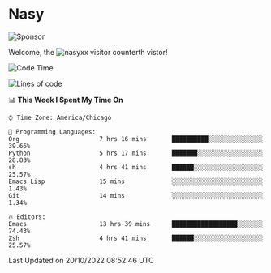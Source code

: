 # Nasy

<!--
<p align="center">
<img height="200" src="https://github-readme-stats.vercel.app/api?username=nasyxx&count_private=true&show_icons=true&theme=dracula&include_all_commits=true"/>
<img height="200" src="https://github-readme-stats.vercel.app/api/top-langs/?username=nasyxx&theme=dracula&hide=html,jupyter+notebook&count_private=true&show_icons=true"/>
</p>

  
----------------
-->

![Sponsor](https://img.shields.io/static/v1.svg?label=Sponsor&message=%E2%9D%A4&logo=GitHub&style=flat&color=pink)
 
Welcome, the ![nasyxx visitor counter](https://count.getloli.com/get/@nasyxx?theme=rule34)th vistor!
 
<!--START_SECTION:waka-->
![Code Time](http://img.shields.io/badge/Code%20Time-2%2C731%20hrs%2013%20mins-blue)

![Lines of code](https://img.shields.io/badge/From%20Hello%20World%20I%27ve%20Written-5%20Million%20lines%20of%20code-blue)

📊 **This Week I Spent My Time On** 

```text
⌚︎ Time Zone: America/Chicago

💬 Programming Languages: 
Org                      7 hrs 16 mins       ██████████░░░░░░░░░░░░░░░   39.66% 
Python                   5 hrs 17 mins       ███████░░░░░░░░░░░░░░░░░░   28.83% 
sh                       4 hrs 41 mins       ██████░░░░░░░░░░░░░░░░░░░   25.57% 
Emacs Lisp               15 mins             ░░░░░░░░░░░░░░░░░░░░░░░░░   1.43% 
Git                      14 mins             ░░░░░░░░░░░░░░░░░░░░░░░░░   1.34%

🔥 Editors: 
Emacs                    13 hrs 39 mins      ██████████████████░░░░░░░   74.43% 
Zsh                      4 hrs 41 mins       ██████░░░░░░░░░░░░░░░░░░░   25.57%

```


 Last Updated on 20/10/2022 08:52:46 UTC
<!--END_SECTION:waka-->

<!-- ![visitors](https://visitor-badge.laobi.icu/badge?page_id=nasyxx.nasyxx) -->
